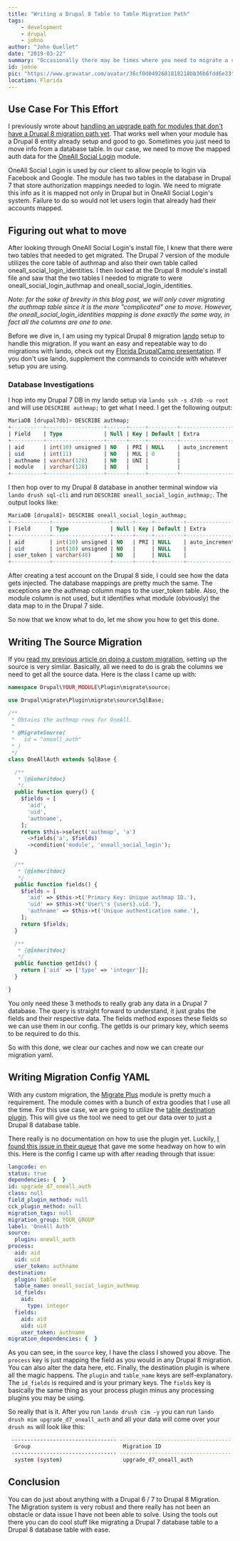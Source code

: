 ```yaml
---
title: "Writing a Drupal 8 Table to Table Migration Path"
tags:
    - development
    - drupal
    - johno
author: "John Ouellet"
date: "2019-03-22"
summary: "Occasionally there may be times where you need to migrate a contrib module's database table or your own schema's data to Drupal 8."
id: johno
pic: "https://www.gravatar.com/avatar/36cf0d0492681818218bb36b6fdd6e33"
location: Florida
---
```


Use Case For This Effort
-----------------------

I previously wrote about [handling an upgrade path for modules that don't have a Drupal 8 migration path yet](https://thinktandem.io/blog/2018/07/24/writing-a-custom-drupal-8-module-upgrade-path/).  That works well when your module has a Drupal 8 entity already setup and good to go.  Sometimes you just need to move info from a database table.  In our case, we need to move the mapped auth data for the [OneAll Social Login](https://www.drupal.org/project/social_login) module.

OneAll Social Login is used by our client to allow people to login via Facebook and Google.  The module has two tables in the database in Drupal 7 that store authorization mappings needed to login.  We need to migrate this info as it is mapped not only in Drupal but in OneAll Social Login's system.  Failure to do so would not let users login that already had their accounts mapped.


Figuring out what to move
-------------------------

After looking through OneAll Social Login's install file, I knew that there were two tables that needed to get migrated.  The Drupal 7 version of the module utilizes the core table of authmap and also their own table called oneall_social_login_identities.  I then looked at the Drupal 8 module's install file and saw that the two tables I needed to migrate to were oneall_social_login_authmap and oneall_social_login_identities.

<em>Note: for the sake of brevity in this blog post, we will only cover migrating the authmap table since it is the more "complicated" one to move.  However, the oneall_social_login_identities mapping is done exactly the same way, in fact all the columns are one to one.</em>

Before we dive in, I am using my typical Drupal 8 migration [lando](https://docs.devwithlando.io/) setup to handle this migration.  If you want an easy and repeatable way to do migrations with lando, check out my [Florida DrupalCamp presentation](https://www.youtube.com/watch?v=lZ1dzZwcHnU&t=1072s).  If you don't use lando, supplement the commands to coincide with whatever setup you are using.   

### Database Investigations

I hop into my Drupal 7 DB in my lando setup via ```lando ssh -s d7db -u root``` and will use ```DESCRIBE authmap;``` to get what I need.  I get the following output:

```sql
MariaDB [drupal7db]> DESCRIBE authmap;
+----------+------------------+------+-----+---------+----------------+
| Field    | Type             | Null | Key | Default | Extra          |
+----------+------------------+------+-----+---------+----------------+
| aid      | int(10) unsigned | NO   | PRI | NULL    | auto_increment |
| uid      | int(11)          | NO   | MUL | 0       |                |
| authname | varchar(128)     | NO   | UNI |         |                |
| module   | varchar(128)     | NO   |     |         |                |
+----------+------------------+------+-----+---------+----------------+
```

I then hop over to my Drupal 8 database in another terminal window via ```lando drush sql-cli``` and run ```DESCRIBE oneall_social_login_authmap;```.  The output looks like:

```sql
MariaDB [drupal8]> DESCRIBE oneall_social_login_authmap;
+------------+------------------+------+-----+---------+----------------+
| Field      | Type             | Null | Key | Default | Extra          |
+------------+------------------+------+-----+---------+----------------+
| aid        | int(10) unsigned | NO   | PRI | NULL    | auto_increment |
| uid        | int(10) unsigned | NO   |     | NULL    |                |
| user_token | varchar(48)      | NO   |     | NULL    |                |
+------------+------------------+------+-----+---------+----------------+
```

After creating a test account on the Drupal 8 side, I could see how the data gets injected.  The database mappings are pretty much the same.  The exceptions are the authmap column maps to the user_token table.  Also, the module column is not used, but it identifies what module (obviously) the data map to in the Drupal 7 side.

So now that we know what to do, let me show you how to get this done.


Writing The Source Migration
----------------------------

If you [read my previous article on doing a custom migration](https://thinktandem.io/blog/2018/07/24/writing-a-custom-drupal-8-module-upgrade-path/), setting up the source is very similar.  Basically, all we need to do is grab the columns we need to get all the source data.  Here is the class I came up with:

```php
namespace Drupal\YOUR_MODULE\Plugin\migrate\source;

use Drupal\migrate\Plugin\migrate\source\SqlBase;

/**
 * Obtains the authmap rows for OneAll.
 *
 * @MigrateSource(
 *   id = "oneall_auth"
 * )
 */
class OneAllAuth extends SqlBase {

  /**
   * {@inheritdoc}
   */
  public function query() {
    $fields = [
      'aid',
      'uid',
      'authname',
    ];
    return $this->select('authmap', 'a')
      ->fields('a', $fields)
      ->condition('module', 'oneall_social_login');
  }

  /**
   * {@inheritdoc}
   */
  public function fields() {
    $fields = [
      'aid' => $this->t('Primary Key: Unique authmap ID.'),
      'uid' => $this->t('User\'s {users}.uid.'),
      'authname' => $this->t('Unique authentication name.'),
    ];
    return $fields;
  }

  /**
   * {@inheritdoc}
   */
  public function getIds() {
    return ['aid' => ['type' => 'integer']];
  }

}
```

You only need these 3 methods to really grab any data in a Drupal 7 database.  The query is straight forward to understand, it just grabs the fields and their respective data.  The fields method exposes these fields so we can use them in our config.  The getIds is our primary key, which seems to be required to do this.  

So with this done, we clear our caches and now we can create our migration yaml.


Writing Migration Config YAML
----------------------------

With any custom migration, the [Migrate Plus](https://www.drupal.org/project/migrate_plus) module is pretty much a requirement.  The module comes with a bunch of extra goodies that I use all the time.  For this use case, we are going to utilize the [table destination plugin](https://cgit.drupalcode.org/migrate_plus/tree/src/Plugin/migrate/destination/Table.php).  This will give us the tool we need to get our data over to just a Drupal 8 database table.  

There really is no documentation on how to use the plugin yet.  Luckily, [I found this issue in their queue](https://www.drupal.org/project/migrate_plus/issues/2981906#comment-12713622) that gave me some headway on how to win this.  Here is the config I came up with after reading through that issue:

```yaml
langcode: en
status: true
dependencies: {  }
id: upgrade_d7_oneall_auth
class: null
field_plugin_method: null
cck_plugin_method: null
migration_tags: null
migration_group: YOUR_GROUP
label: 'OneAll Auth'
source:
  plugin: oneall_auth
process:
  aid: aid
  uid: uid
  user_token: authname
destination:
  plugin: table
  table_name: oneall_social_login_authmap
  id_fields:
    aid:
      type: integer
  fields:
    aid: aid
    uid: uid
    user_token: authname
migration_dependencies: {  }
```

As you can see, in the ```source``` key, I have the class I showed you above.  The ```process``` key is just mapping the field as you would in any Drupal 8 migration.  You can also alter the data here, etc.  Finally, the destination plugin is where all the magic happens.  The ```plugin``` and ```table_name``` keys are self-explanatory.  The ```id_fields``` is required and is your primary keys.  The ```fields``` key is basically the same thing as your process plugin minus any processing plugins you may be using.  

So really that is it.  After you run ```lando drush cim -y``` you can run ```lando drush mim upgrade_d7_oneall_auth``` and all your data will come over your ```drush ms``` will look like this:

```bash
 --------------------------------- ----------------------------------------------------------------- ----------- ------- ---------- ------------- --------------------- 
  Group                             Migration ID                                                      Status      Total   Imported   Unprocessed   Last Imported        
 --------------------------------- ----------------------------------------------------------------- ----------- ------- ---------- ------------- ---------------------                  
  system (system)                   upgrade_d7_oneall_auth                                            Idle        3403    3403       0             2019-03-22 
```


Conclusion
---------

You can do just about anything with a Drupal 6 / 7 to Drupal 8 Migration.  The Migration system is very robust and there really has not been an obstacle or data issue I have not been able to solve.  Using the tools out there you can do cool stuff like migrating a Drupal 7 database table to a Drupal 8 database table with ease.  
